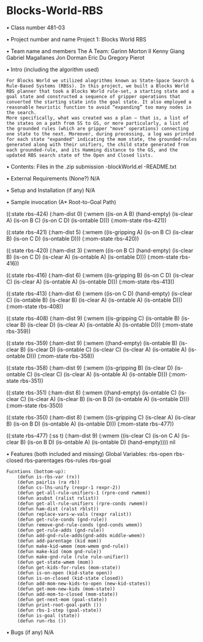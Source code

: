 # Blocks-World-RBS

• Class number
	481-03

• Project number and name
	Project 1: Blocks World RBS

• Team name and members
	The A Team:
		Garinn Morton II
		Kenny Giang
		Gabriel Magallanes
		Jon Dorman
		Eric Du
		Gregory Pierot

• Intro (including the algorithm used)

	For Blocks World we utilized alogrithms known as State-Space Search & Rule-Based Systems (RBSs). In this project, we built a Blocks World RBS planner that took a Blocks World rule-set, a starting state and a goal state and constructed a sequence of gripper operations that converted the starting state into the goal state. It also employed a reasonable heuristic function to avoid “expanding” too many nodes in the search.
	More specifically, what was created was a plan – that is, a list of the states on a path from SS to GS, or more particularly, a list of the grounded rules (which are gripper "move" operations) connecting one state to the next. Moreover, during processing, a log was printed for each state "expanded" indicating the mom state, the grounded-rules generated along with their unifiers, the child state generated from each grounded-rule, and its Hamming distance to the GS, and the updated RBS search state of the Open and Closed lists.


• Contents: Files in the .zip submission
	-blockWorld.el
	-README.txt

• External Requirements (None?)
	N/A

• Setup and Installation (if any)
	N/A

• Sample invocation (A* Root-to-Goal Path)

((:state rbs-424) (:ham-dist 0) (:wmem ((is-on A B) (hand-empty) (is-clear A) (is-on B C) (is-on C D) (is-ontable D))) (:mom-state rbs-421))

((:state rbs-421) (:ham-dist 5) (:wmem ((is-gripping A) (is-on B C) (is-clear B) (is-on C D) (is-ontable D))) (:mom-state rbs-420))

((:state rbs-420) (:ham-dist 3) (:wmem ((is-on B C) (hand-empty) (is-clear B) (is-on C D) (is-clear A) (is-ontable A) (is-ontable D))) (:mom-state rbs-416))

((:state rbs-416) (:ham-dist 6) (:wmem ((is-gripping B) (is-on C D) (is-clear C) (is-clear A) (is-ontable A) (is-ontable D))) (:mom-state rbs-413))

((:state rbs-413) (:ham-dist 6) (:wmem ((is-on C D) (hand-empty) (is-clear C) (is-ontable B) (is-clear B) (is-clear A) (is-ontable A) (is-ontable D))) (:mom-state rbs-408))

((:state rbs-408) (:ham-dist 9) (:wmem ((is-gripping C) (is-ontable B) (is-clear B) (is-clear D) (is-clear A) (is-ontable A) (is-ontable D))) (:mom-state rbs-359))

((:state rbs-359) (:ham-dist 9) (:wmem ((hand-empty) (is-ontable B) (is-clear B) (is-clear D) (is-ontable C) (is-clear C) (is-clear A) (is-ontable A) (is-ontable D))) (:mom-state rbs-358))

((:state rbs-358) (:ham-dist 9) (:wmem ((is-gripping B) (is-clear D) (is-ontable C) (is-clear C) (is-clear A) (is-ontable A) (is-ontable D))) (:mom-state rbs-351))

((:state rbs-351) (:ham-dist 8) (:wmem ((hand-empty) (is-ontable C) (is-clear C) (is-clear A) (is-clear B) (is-on B D) (is-ontable A) (is-ontable D))) (:mom-state rbs-350))

((:state rbs-350) (:ham-dist 8) (:wmem ((is-gripping C) (is-clear A) (is-clear B) (is-on B D) (is-ontable A) (is-ontable D))) (:mom-state rbs-477))

((:state rbs-477) (:ss t) (:ham-dist 9) (:wmem ((is-clear C) (is-on C A) (is-clear B) (is-on B D) (is-ontable A) (is-ontable D) (hand-empty))))
nil

• Features (both included and missing)
	Global Variables:
		rbs-open
		rbs-closed
		rbs-parentages
		rbs-rules
		rbs-goal

	Fucntions (bottom-up):
		(defun is-rbs-var (rx))
		(defun pairlis (ra rb))
		(defun cs-lhs-unify (rexpr-1 rexpr-2))
		(defun get-all-rule-unifiers-1 (rpre-cond rwmem))
		(defun asubst (ralist rxlist))
		(defun get-all-rule-unifiers (rpre-conds rwmem))
		(defun ham-dist (ralst rblst))
		(defun replace-vars-w-vals (rexpr ralist))
		(defun get-rule-conds (gnd-rule))
		(defun remove-gnd-rule-conds (gnd-conds wmem))
		(defun get-rule-adds (gnd-rule))
		(defun add-gnd-rule-adds(gnd-adds middle-wmem))
		(defun add-parentage (kid mom))
		(defun make-kid-wmem (mom-wmem gnd-rule))
		(defun make-kid (mom gnd-rule))
		(defun make-gnd-rule (rule rule-unifier))
		(defun get-state-wmem (mom))
		(defun get-kids-for-rules (mom-state))
		(defun is-on-open (kid-state open))
		(defun is-on-closed (kid-state closed))
		(defun add-mom-new-kids-to-open (new-kid-states))
		(defun get-mom-new-kids (mom-state))
		(defun add-mom-to-closed (mom-state))
		(defun get-next-mom (goal-state))
		(defun print-root-goal-path ())
		(defun rbs-1-step (goal-state))
		(defun is-goal (state))
		(defun run-rbs ())		

• Bugs (if any)
	N/A
